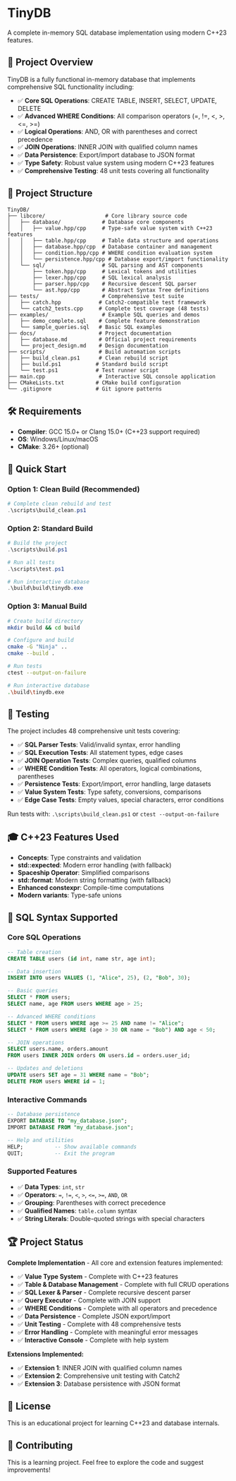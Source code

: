 # TinyDB

A complete in-memory SQL database implementation using modern C++23 features.

## 🎯 Project Overview

TinyDB is a fully functional in-memory database that implements comprehensive SQL functionality including:
- ✅ **Core SQL Operations**: CREATE TABLE, INSERT, SELECT, UPDATE, DELETE
- ✅ **Advanced WHERE Conditions**: All comparison operators (=, !=, <, >, <=, >=)
- ✅ **Logical Operations**: AND, OR with parentheses and correct precedence
- ✅ **JOIN Operations**: INNER JOIN with qualified column names
- ✅ **Data Persistence**: Export/import database to JSON format
- ✅ **Type Safety**: Robust value system using modern C++23 features
- ✅ **Comprehensive Testing**: 48 unit tests covering all functionality

## 📁 Project Structure

```
TinyDB/
├── libcore/                   # Core library source code
│   ├── database/             # Database core components
│   │   ├── value.hpp/cpp     # Type-safe value system with C++23 features
│   │   ├── table.hpp/cpp     # Table data structure and operations
│   │   ├── database.hpp/cpp  # Database container and management
│   │   ├── condition.hpp/cpp # WHERE condition evaluation system
│   │   └── persistence.hpp/cpp # Database export/import functionality
│   └── sql/                  # SQL parsing and AST components
│       ├── token.hpp/cpp     # Lexical tokens and utilities
│       ├── lexer.hpp/cpp     # SQL lexical analysis
│       ├── parser.hpp/cpp    # Recursive descent SQL parser
│       └── ast.hpp/cpp       # Abstract Syntax Tree definitions
├── tests/                    # Comprehensive test suite
│   ├── catch.hpp            # Catch2-compatible test framework
│   └── catch2_tests.cpp     # Complete test coverage (48 tests)
├── examples/                 # Example SQL queries and demos
│   ├── demo_complete.sql    # Complete feature demonstration
│   └── sample_queries.sql   # Basic SQL examples
├── docs/                    # Project documentation
│   ├── database.md          # Official project requirements
│   └── project_design.md    # Design documentation
├── scripts/                 # Build automation scripts
│   ├── build_clean.ps1      # Clean rebuild script
│   ├── build.ps1           # Standard build script
│   └── test.ps1            # Test runner script
├── main.cpp                 # Interactive SQL console application
├── CMakeLists.txt          # CMake build configuration
└── .gitignore              # Git ignore patterns
```

## 🛠️ Requirements

- **Compiler**: GCC 15.0+ or Clang 15.0+ (C++23 support required)
- **OS**: Windows/Linux/macOS
- **CMake**: 3.26+ (optional)

## 🚀 Quick Start

### Option 1: Clean Build (Recommended)

```powershell
# Complete clean rebuild and test
.\scripts\build_clean.ps1
```

### Option 2: Standard Build

```powershell
# Build the project
.\scripts\build.ps1

# Run all tests
.\scripts\test.ps1

# Run interactive database
.\build\build\tinydb.exe
```

### Option 3: Manual Build

```bash
# Create build directory
mkdir build && cd build

# Configure and build
cmake -G "Ninja" ..
cmake --build .

# Run tests
ctest --output-on-failure

# Run interactive database
.\build\tinydb.exe
```

## 🧪 Testing

The project includes 48 comprehensive unit tests covering:
- ✅ **SQL Parser Tests**: Valid/invalid syntax, error handling
- ✅ **SQL Execution Tests**: All statement types, edge cases  
- ✅ **JOIN Operation Tests**: Complex queries, qualified columns
- ✅ **WHERE Condition Tests**: All operators, logical combinations, parentheses
- ✅ **Persistence Tests**: Export/import, error handling, large datasets
- ✅ **Value System Tests**: Type safety, conversions, comparisons
- ✅ **Edge Case Tests**: Empty values, special characters, error conditions

Run tests with: `.\scripts\build_clean.ps1` or `ctest --output-on-failure`

## 🎓 C++23 Features Used

- **Concepts**: Type constraints and validation
- **std::expected**: Modern error handling (with fallback)
- **Spaceship Operator**: Simplified comparisons
- **std::format**: Modern string formatting (with fallback)
- **Enhanced constexpr**: Compile-time computations
- **Modern variants**: Type-safe unions

## 📖 SQL Syntax Supported

### Core SQL Operations
```sql
-- Table creation
CREATE TABLE users (id int, name str, age int);

-- Data insertion  
INSERT INTO users VALUES (1, "Alice", 25), (2, "Bob", 30);

-- Basic queries
SELECT * FROM users;
SELECT name, age FROM users WHERE age > 25;

-- Advanced WHERE conditions
SELECT * FROM users WHERE age >= 25 AND name != "Alice";
SELECT * FROM users WHERE (age > 30 OR name = "Bob") AND age < 50;

-- JOIN operations
SELECT users.name, orders.amount 
FROM users INNER JOIN orders ON users.id = orders.user_id;

-- Updates and deletions
UPDATE users SET age = 31 WHERE name = "Bob";
DELETE FROM users WHERE id = 1;
```

### Interactive Commands
```sql
-- Database persistence
EXPORT DATABASE TO "my_database.json";
IMPORT DATABASE FROM "my_database.json";

-- Help and utilities
HELP;          -- Show available commands
QUIT;          -- Exit the program
```

### Supported Features
- ✅ **Data Types**: `int`, `str`
- ✅ **Operators**: `=`, `!=`, `<`, `>`, `<=`, `>=`, `AND`, `OR`
- ✅ **Grouping**: Parentheses with correct precedence
- ✅ **Qualified Names**: `table.column` syntax
- ✅ **String Literals**: Double-quoted strings with special characters

## 🏆 Project Status

**Complete Implementation** - All core and extension features implemented:

- ✅ **Value Type System** - Complete with C++23 features
- ✅ **Table & Database Management** - Complete with full CRUD operations
- ✅ **SQL Lexer & Parser** - Complete recursive descent parser
- ✅ **Query Executor** - Complete with JOIN support
- ✅ **WHERE Conditions** - Complete with all operators and precedence
- ✅ **Data Persistence** - Complete JSON export/import
- ✅ **Unit Testing** - Complete with 48 comprehensive tests
- ✅ **Error Handling** - Complete with meaningful error messages
- ✅ **Interactive Console** - Complete with help system

**Extensions Implemented:**
- ✅ **Extension 1**: INNER JOIN with qualified column names
- ✅ **Extension 2**: Comprehensive unit testing with Catch2
- ✅ **Extension 3**: Database persistence with JSON format

## 📝 License

This is an educational project for learning C++23 and database internals.

## 🤝 Contributing

This is a learning project. Feel free to explore the code and suggest improvements!